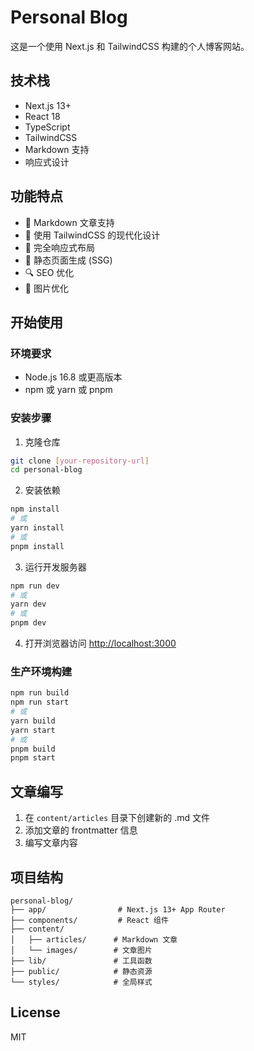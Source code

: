 # Personal Blog

这是一个使用 Next.js 和 TailwindCSS 构建的个人博客网站。

## 技术栈

- Next.js 13+
- React 18
- TypeScript
- TailwindCSS
- Markdown 支持
- 响应式设计

## 功能特点

- 📝 Markdown 文章支持
- 🎨 使用 TailwindCSS 的现代化设计
- 📱 完全响应式布局
- 🚀 静态页面生成 (SSG)
- 🔍 SEO 优化
- 📸 图片优化

## 开始使用

### 环境要求

- Node.js 16.8 或更高版本
- npm 或 yarn 或 pnpm

### 安装步骤

1. 克隆仓库
```bash
git clone [your-repository-url]
cd personal-blog
```

2. 安装依赖
```bash
npm install
# 或
yarn install
# 或
pnpm install
```

3. 运行开发服务器
```bash
npm run dev
# 或
yarn dev
# 或
pnpm dev
```

4. 打开浏览器访问 [http://localhost:3000](http://localhost:3000)

### 生产环境构建

```bash
npm run build
npm run start
# 或
yarn build
yarn start
# 或
pnpm build
pnpm start
```

## 文章编写

1. 在 `content/articles` 目录下创建新的 .md 文件
2. 添加文章的 frontmatter 信息
3. 编写文章内容

## 项目结构

```
personal-blog/
├── app/                # Next.js 13+ App Router
├── components/         # React 组件
├── content/           
│   ├── articles/      # Markdown 文章
│   └── images/        # 文章图片
├── lib/               # 工具函数
├── public/            # 静态资源
└── styles/            # 全局样式
```

## License

MIT 